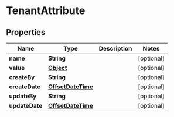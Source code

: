 
# TenantAttribute

## Properties
Name | Type | Description | Notes
------------ | ------------- | ------------- | -------------
**name** | **String** |  |  [optional]
**value** | [**Object**](.md) |  |  [optional]
**createBy** | **String** |  |  [optional]
**createDate** | [**OffsetDateTime**](OffsetDateTime.md) |  |  [optional]
**updateBy** | **String** |  |  [optional]
**updateDate** | [**OffsetDateTime**](OffsetDateTime.md) |  |  [optional]



